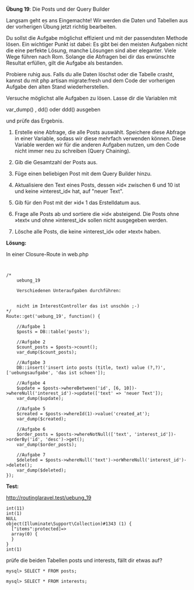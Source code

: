 
**Übung 19**: Die Posts und der Query Builder

Langsam geht es ans Eingemachte!
Wir werden die Daten und Tabellen aus der vorherigen Übung jetzt richtig bearbeiten.

Du sollst die Aufgabe möglichst effizient und mit der passendsten Methode lösen. Ein wichtiger Punkt ist dabei: 
Es gibt bei den meisten Aufgaben nicht die eine perfekte Lösung, manche Lösungen sind aber eleganter. Viele Wege führen nach Rom. Solange die Abfragen bei dir das erwünschte Resultat erfüllen, gilt die Aufgabe als bestanden. 

Probiere ruhig aus. Falls du alle Daten löschst oder die Tabelle crasht, kannst du mit php artisan migrate:fresh und dem Code der vorherigen Aufgabe den alten Stand wiederherstellen.

Versuche möglichst alle Aufgaben zu lösen. 
Lasse dir die Variablen mit 

var_dump() , 
dd() oder 
ddd() ausgeben

und prüfe das Ergebnis.

1. Erstelle eine Abfrage, die alle Posts auswählt. Speichere diese Abfrage in einer Variable, sodass wir diese mehrfach verwenden können. Diese Variable werden wir für die anderen Aufgaben nutzen, um den Code nicht immer neu zu schreiben (Query Chaining).

2. Gib die Gesamtzahl der Posts aus.

3. Füge einen beliebigen Post mit dem Query Builder hinzu.

4. Aktualisiere den Text eines Posts, dessen »id« zwischen 6 und 10 ist und keine »interest_id« hat, auf "neuer Text".

5. Gib für den Post mit der »id« 1 das Erstelldatum aus.

6. Frage alle Posts ab und sortiere die »id« absteigend. Die Posts ohne »text« und ohne »interest_id« sollen nicht ausgegeben werden.

7. Lösche alle Posts, die keine »interest_id« oder »text« haben.

**Lösung:**

In einer Closure-Route in web.php

```


/* 
	uebung_19
	
	Verschiedenen Unteraufgaben durchführen:


	nicht im InterestController das ist unschön ;-)
*/
Route::get('uebung_19', function() {
	
	//Aufgabe 1
	$posts = DB::table('posts');

	//Aufgabe 2
	$count_posts = $posts->count();
	var_dump($count_posts);

	//Aufgabe 3
	DB::insert('insert into posts (title, text) value (?,?)', ['uebungsaufgabe', 'das ist schoen']);

	//Aufgabe 4
	$update = $posts->whereBetween('id', [6, 10])->whereNull('interest_id')->update(['text' => 'neuer Text']);
	var_dump($update);

	//Aufgabe 5
	$created = $posts->whereId(1)->value('created_at');
	var_dump($created);

	//Aufgabe 6
	$order_posts = $posts->whereNotNull(['text', 'interest_id'])->orderBy('id', 'desc')->get();
	var_dump($order_posts);

	//Aufgabe 7
	$deleted = $posts->whereNull('text')->orWhereNull('interest_id')->delete();
	var_dump($deleted);
});

```



**Test:**

http://routinglaravel.test/uebung_19

```
int(11)
int(1)
NULL
object(Illuminate\Support\Collection)#1343 (1) {
  ["items":protected]=>
  array(0) {
  }
}
int(1)

```
prüfe die beiden Tabellen posts und interests, fällt dir etwas auf?
```
mysql> SELECT * FROM posts;

mysql> SELECT * FROM interests;
```
